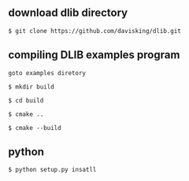 ## download dlib directory
	$ git clone https://github.com/davisking/dlib.git

## compiling DLIB examples program
	goto examples diretory

	$ mkdir build
	
	$ cd build
	
	$ cmake ..
	
	$ cmake --build

## python

	$ python setup.py insatll
